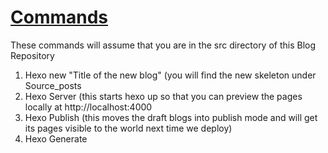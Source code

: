 # [Commands](/README.md)

These commands will assume that you are in the src directory of this Blog Repository

1. Hexo new "Title of the new blog" (you will find the new skeleton under Source\_posts
2. Hexo Server (this starts hexo up so that you can preview the pages locally at http://localhost:4000
3. Hexo Publish (this moves the draft blogs into publish mode and will get its pages visible to the world next time we deploy)
4. Hexo Generate